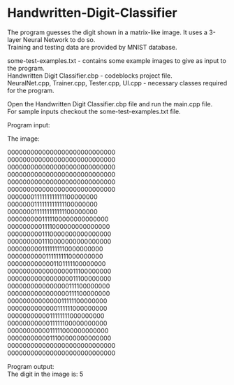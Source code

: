 # Handwritten-Digit-Classifier

The program guesses the digit shown in a matrix-like image. It uses a 3-layer Neural Network to do so.  
Training and testing data are provided by MNIST database.  

some-test-examples.txt - contains some example images to give as input to the program.  
Handwritten Digit Classifier.cbp - codeblocks project file.  
NeuralNet.cpp, Trainer.cpp, Tester.cpp, UI.cpp - necessary classes required for the program.   

Open the Handwritten Digit Classifier.cbp file and run the main.cpp file.  
For sample inputs checkout the some-test-examples.txt file.  

Program input:  

The image:  

0000000000000000000000000000  
0000000000000000000000000000  
0000000000000000000000000000  
0000000000000000000000000000  
0000000000000000000000000000  
0000000000000000000000000000  
0000000111111111111100000000  
0000000111111111111100000000  
0000000111111111111100000000  
0000000001111100000000000000  
0000000001111000000000000000  
0000000001110000000000000000  
0000000001110000000000000000  
0000000001111111110000000000  
0000000000111111111000000000  
0000000000001101111100000000  
0000000000000000011100000000  
0000000000000000011100000000  
0000000000000000111100000000  
0000000000000000111100000000  
0000000000000011111100000000  
0000000000000111111000000000  
0000000000011111111000000000  
0000000000011111100000000000  
0000000000011111000000000000  
0000000000011100000000000000  
0000000000000000000000000000  
0000000000000000000000000000  

Program output:  
The digit in the image is: 5  

